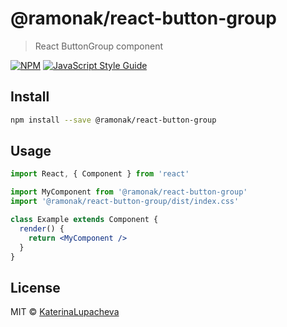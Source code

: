# @ramonak/react-button-group

> React ButtonGroup component

[![NPM](https://img.shields.io/npm/v/@ramonak/react-button-group.svg)](https://www.npmjs.com/package/@ramonak/react-button-group) [![JavaScript Style Guide](https://img.shields.io/badge/code_style-standard-brightgreen.svg)](https://standardjs.com)

## Install

```bash
npm install --save @ramonak/react-button-group
```

## Usage

```jsx
import React, { Component } from 'react'

import MyComponent from '@ramonak/react-button-group'
import '@ramonak/react-button-group/dist/index.css'

class Example extends Component {
  render() {
    return <MyComponent />
  }
}
```

## License

MIT © [KaterinaLupacheva](https://github.com/KaterinaLupacheva)

